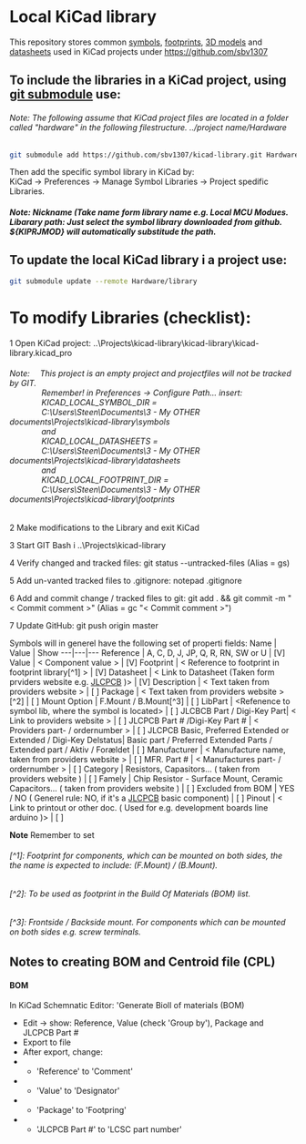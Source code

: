 # Local KiCad library
This repository stores common [symbols](symbols), [footprints](footprins), [3D models](3d_models) and [datasheets](datasheets) used in KiCad projects under https://github.com/sbv1307


## To include the libraries in a KiCad project, using [git submodule](https://git-scm.com/docs/git-submodule) use:
###### Note: The following assume that KiCad project files are located in a folder called "hardware" in the following filestructure. ../project name/Hardware
```Bash
git submodule add https://github.com/sbv1307/kicad-library.git Hardware/library
```

Then add the specific symbol library in KiCad by:<br> KiCad -> Preferences -> Manage Symbol Libraries -> Project spedific Libraries.

##### Note: Nickname (Take name form library name e.g. Local MCU Modues. <br>Libarary path: Just select the symbol library downloaded from github. ${KIPRJMOD} will automatically substitude the path.

## To update the local KiCad library i a project use:
```Bash
git submodule update --remote Hardware/library
```

# To modify Libraries (checklist):

1 Open KiCad project: ..\Projects\kicad-library\kicad-library\kicad-library.kicad_pro
###### Note:&emsp; This project is an empty project and projectfiles will not be tracked by GIT. <br>&emsp;&emsp;&emsp;&emsp;Remember! in Preferences -> Configure Path... insert: <br>&emsp;&emsp;&emsp;&emsp;KICAD_LOCAL_SYMBOL_DIR = <br>&emsp;&emsp;&emsp;&emsp;C:\Users\Steen\Documents\3 - My OTHER  documents\Projects\kicad-library\symbols <br>&emsp;&emsp;&emsp;&emsp;and <br>&emsp;&emsp;&emsp;&emsp;KICAD_LOCAL_DATASHEETS =<br>&emsp;&emsp;&emsp;&emsp;C:\Users\Steen\Documents\3 - My OTHER  documents\Projects\kicad-library\datasheets <br>&emsp;&emsp;&emsp;&emsp;and <br>&emsp;&emsp;&emsp;&emsp;KICAD_LOCAL_FOOTPRINT_DIR =<br>&emsp;&emsp;&emsp;&emsp;C:\Users\Steen\Documents\3 - My OTHER documents\Projects\kicad-library\footprints

2 Make modifications to the Library and exit KiCad

3 Start GIT Bash i ..\Projects\kicad-library

4 Verify changed and tracked files: git status --untracked-files (Alias = gs)

5 Add un-vanted tracked files to .gitignore: notepad .gitignore

6 Add and commit change / tracked files to git: git add . && git commit -m "< Commit comment >" (Alias = gc "< Commit comment >")

7 Update GitHub: git push origin master


Symbols will in generel have the following set of properti fields:
Name | Value | Show
---|---|---
Reference | A, C, D, J, JP, Q, R, RN, SW or U | [V]
Value | < Component value > | [V]
Footprint | < Reference to footprint in footprint library[^1] > | [V] 
Datasheet | < Link to Datasheet (Taken form prviders website e.g. [JLCPCB](https://jlcpcb.com/) )> | [V]
Description | < Text taken from providers website > | [ ]
Package | < Text taken from providers website >[^2] | [ ]
Mount Option | F.Mount / B.Mount[^3] | [  ]
LibPart | <Refenence to symbol lib, where the symbol is located>  | [ ]
JLCBCB Part /  Digi-Key Part| < Link to providers website > | [ ]
JLCPCB Part # /Digi-Key Part # | < Providers part- / ordernumber > | [  ]
JLCPCB Basic, Preferred Extended or Extended / Digi-Key Delstatus| Basic part / Preferred Extended Parts / Extended part / Aktiv / Forældet | [  ]
Manufacturer | < Manufacture name, taken from providers website > | [  ]
MFR. Part # | < Manufactures part- / ordernumber > | [  ]
Category | Resistors, Capasitors... ( taken from providers website )  | [  ]
Famely | Chip Resistor - Surface Mount, Ceramic Capacitors... ( taken from providers website ) | [  ]
Excluded from BOM | YES / NO ( Generel rule: NO, if it's a [JLCPCB](https://jlcpcb.com/) basic component) | [  ]
Pinout | < Link to printout or other doc. ( Used for e.g. development boards line arduino )> | [  ]

**Note** Remember to set 

###### [^1]: Footprint for components, which can be mounted on both sides, the the name is expected to include: (F.Mount) / (B.Mount).
###### [^2]: To be used as footprint in the Build Of Materials (BOM) list. 
###### [^3]: Frontside / Backside mount. For components which can be mounted on both sides e.g. screw terminals.

## Notes to creating BOM and Centroid file (CPL)
#### BOM
In KiCad Schemnatic Editor: 'Generate Bioll of materials (BOM)
- Edit -> show: Reference, Value (check 'Group by'), Package and JLCPCB Part #
- Export to file
- After export, change:
- -  'Reference' to 'Comment'
- -  'Value' to 'Designator'
- -  'Package' to 'Footpring'
- -  'JLCPCB Part #' to 'LCSC part number'

